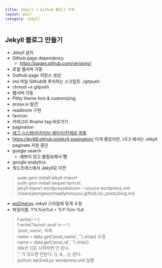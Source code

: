 ```yaml
---
title: Jekyll + Github 블로그 구축
layout: post
category: Jekyll
---
```


## Jekyll 블로그 만들기

- Jekyll 설치
- Github page dependency
  - https://pages.github.com/versions/
- 로컬 웹서버 가동
- Guthub page 저장소 생성
- md 파일 Github에 푸쉬하는 스크립트 ./gitpush
 - chmod +x gitpush
- 웹서버 가동
- Pithy theme fork & customizing
- prose.io 발견
- readmore 구현
- favicon 
- 카테고리 #name tag 바로가기
- pagination
- [태그 시스템/아카이브 페이지/전체글 목록](http://halryang.net/tag-and-archive/)
 - https://lky88.github.io/jekyll-pagination/ 이게 좋았지만, v3.3 에서는 Jekyll paginate 지원 중단
- google search
  - 예쁘지 않고 불필요해서 뺌
- google analytics
- 워드프레스에서 Jekyll로 이전

> sudo gem install jekyll-import  
> sudo gem install sequel hpricot  
> jekyll import wordpressdotcom --source wordpress.xml  
> /Users/jeongwon/madlymissyou.github.io/_posts/blog.md  

- [wd2md.py](https://github.com/dreikanter/wp2md
) Jekyll 스타일에 맞게 수정
 - 파일이름: Y%%m%d > %Y-%m-%d
 
> f.write(‘—‘)  
> f.write(‘layout: post \n —‘)  
> 'post_name', 삭제  
> name = data.get('post_name', '').strip() 수정  
> name = data.get('post_id', '').strip()  
> title은 []로 시작하면 안 된다.  
> ‘,' 가 있으면 안된다. (), &, , 는 된다.   
> python wp2md.py wordpress.xml 실행  



 




